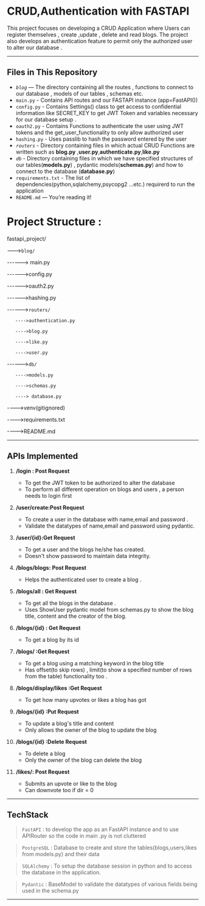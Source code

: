 #  CRUD,Authentication with FASTAPI 

This project focuses on developing a CRUD Application where Users can register themselves , create ,update , delete and read blogs. 
The project also develops an authentication feature to permit only the authorized user  to alter our database .   

---

##  Files in This Repository

- *`blog`* — The directory containing all the routes , functions to connect to our database , models of our tables , schemas etc.
- `main.py` - Contains API routes and our FASTAPI instance (app=FastAPI())
- `config.py` - Contains Settings() class to get access to confidential information like SECRET_KEY to get JWT Token and variables necessary for our database setup .
- `oauth2.py` - Contains Functions to authenticate the user using JWT tokens and the get_user_functionality to only allow authorized user
- `hashing.py` - Uses passlib to hash the password entered by the user
- *`routers`* - Directory containing files in which actual CRUD Functions are written such as **blog.py** ,**user.py**,**authenticate.py**,**like.py**
- *`db`* - Directory containing files in which we have specified structures of our tables(**models.py**) , pydantic models(**schemas.py**) and how to connect to the database (**database.py**)
- `requirements.txt` - The list of dependencies(python,sqlalchemy,psycopg2 ...etc.)  requirerd to run the application 
- `README.md` — You’re reading it!

# Project Structure :
fastapi_project/

  
--->`blog/`

------> main.py 

------>config.py

------>oauth2.py

------>hashing.py

------>`routers/`

       ---->authentication.py
       
       ---->blog.py
       
       ---->like.py
       
       ---->user.py
       
------>`db/`

       ---->models.py
       
       ---->schemas.py
       
       ----> database.py
       
---->venv(gitignored) 

---->requirements.txt

---->README.md


---

##  APIs Implemented

1. **/login : Post Request**
   - To get the JWT token to be authorized to alter the database
   - To perform all different operation on blogs and users , a person needs to login first
2. **/user/create:Post Request**
   - To create a user in the database with name,email and password .
   - Validate the datatypes of name,email and password using pydantic.

3. **/user/{id}:Get Request**
   - To get a user and the blogs he/she has created.
   - Doesn't show password to maintain data integrity.

4. **/blogs/blogs: Post Request**
   - Helps the authenticated user to create a blog .

5. **/blogs/all : Get Request**
   - To get all the blogs in the database .
   - Uses ShowUser pydantic model from schemas.py to show the blog title, content and the creator of the blog.

6. **/blogs/{id} : Get Request**
   - To get a blog by its id

7. **/blogs/ :Get Request**
   - To get a blog using a matching keyword in the blog title
   - Has offset(to skip rows) , limit(to show a specified number of rows from the table) functionality too .

8. **/blogs/display/likes :Get Request** 
    - To get how many upvotes or likes a blog has got 

9. **/blogs/{id} :Put Request** 
    - To update a blog's title and content
    - Only allows the owner of the blog to update the blog 

10. **/blogs/{id} :Delete Request** 
    - To delete a blog 
    - Only the owner of the blog can delete the blog
      
11. **/likes/: Post Request**
    - Submits an upvote or like to the blog
    - Can downvote too if dir = 0 
---


##  TechStack 

> `FastAPI` : to develop the app as an FastAPI instance and to use APIRouter so the code in main .py is not cluttered

> `PostgreSQL` : Database to create and store the tables(blogs,users,likes from models.py) and their data

> `SQLAlchemy` : To setup the database session in python and to access the database in the application.

> `Pydantic` : BaseModel to validate the datatypes of various fields being used in the schema.py


  

---
